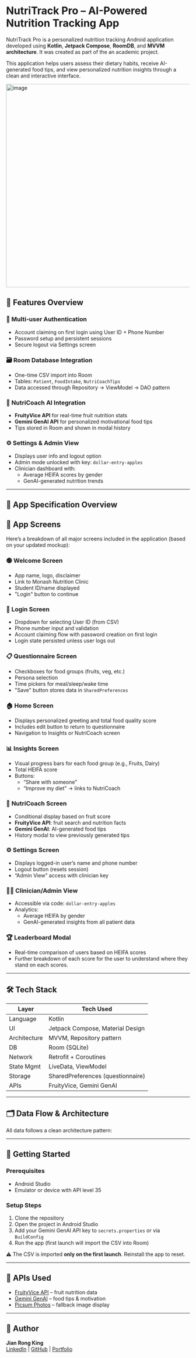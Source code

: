 # NutriTrack Pro – AI-Powered Nutrition Tracking App

NutriTrack Pro is a personalized nutrition tracking Android application developed using **Kotlin**, **Jetpack Compose**, **RoomDB**, and **MVVM architecture**. It was created as part of the an academic project.

This application helps users assess their dietary habits, receive AI-generated food tips, and view personalized nutrition insights through a clean and interactive interface.


<img width="1042" height="555" alt="image" src="https://github.com/user-attachments/assets/b6a0517e-78df-4ae3-94d4-9ae45286e409" />

## 📖 Features Overview

### 🔐 Multi-user Authentication
- Account claiming on first login using User ID + Phone Number
- Password setup and persistent sessions
- Secure logout via Settings screen

### 🗃️ Room Database Integration
- One-time CSV import into Room
- Tables: `Patient`, `FoodIntake`, `NutriCoachTips`
- Data accessed through Repository → ViewModel → DAO pattern

### 🤖 NutriCoach AI Integration
- **FruityVice API** for real-time fruit nutrition stats
- **Gemini GenAI API** for personalized motivational food tips
- Tips stored in Room and shown in modal history

### ⚙️ Settings & Admin View
- Displays user info and logout option
- Admin mode unlocked with key: `dollar-entry-apples`
- Clinician dashboard with:
  - Average HEIFA scores by gender
  - GenAI-generated nutrition trends

---

## 📖 App Specification Overview

## 📱 App Screens

Here’s a breakdown of all major screens included in the application (based on your updated mockup):

### 🟢 **Welcome Screen**
- App name, logo, disclaimer
- Link to Monash Nutrition Clinic
- Student ID/name displayed
- "Login" button to continue

### 🔐 **Login Screen**
- Dropdown for selecting User ID (from CSV)
- Phone number input and validation
- Account claiming flow with password creation on first login
- Login state persisted unless user logs out

### 📋 **Questionnaire Screen**
- Checkboxes for food groups (fruits, veg, etc.)
- Persona selection
- Time pickers for meal/sleep/wake time
- "Save" button stores data in `SharedPreferences`

### 🏠 **Home Screen**
- Displays personalized greeting and total food quality score
- Includes edit button to return to questionnaire
- Navigation to Insights or NutriCoach screen

### 📊 **Insights Screen**
- Visual progress bars for each food group (e.g., Fruits, Dairy)
- Total HEIFA score
- Buttons:
  - “Share with someone”
  - “Improve my diet” → links to NutriCoach

### 🧠 **NutriCoach Screen**
- Conditional display based on fruit score
- **FruityVice API**: fruit search and nutrition facts
- **Gemini GenAI**: AI-generated food tips
- History modal to view previously generated tips

### ⚙️ **Settings Screen**
- Displays logged-in user’s name and phone number
- Logout button (resets session)
- “Admin View” access with clinician key

### 👩‍⚕️ **Clinician/Admin View**
- Accessible via code: `dollar-entry-apples`
- Analytics:
  - Average HEIFA by gender
  - GenAI-generated insights from all patient data

### 🏆 **Leaderboard Modal**
- Real-time comparison of users based on HEIFA scores
- Further breakdown of each score for the user to understand where they stand on each scores. 



---

## 🛠️ Tech Stack

| Layer         | Tech Used                          |
|---------------|------------------------------------|
| Language      | Kotlin                             |
| UI            | Jetpack Compose, Material Design   |
| Architecture  | MVVM, Repository pattern           |
| DB            | Room (SQLite)                      |
| Network       | Retrofit + Coroutines              |
| State Mgmt    | LiveData, ViewModel                |
| Storage       | SharedPreferences (questionnaire)  |
| APIs          | FruityVice, Gemini GenAI           |

---

## 🗂️ Data Flow & Architecture

All data follows a clean architecture pattern:





---

## 🚀 Getting Started

### Prerequisites
- Android Studio 
- Emulator or device with API level 35

### Setup Steps
1. Clone the repository
2. Open the project in Android Studio
3. Add your Gemini GenAI API key to `secrets.properties` or via `BuildConfig`
4. Run the app (first launch will import the CSV into Room)

⚠️ The CSV is imported **only on the first launch**. Reinstall the app to reset.

---

## 📎 APIs Used

- [FruityVice API](https://www.fruityvice.com/) – fruit nutrition data  
- [Gemini GenAI](https://aistudio.google.com/) – food tips & motivation  
- [Picsum Photos](https://picsum.photos/) – fallback image display  

---


## 👤 Author

**Jian Rong King**  
[LinkedIn](https://www.linkedin.com/in/jianrong-king) | [GitHub](https://github.com/JianRong-King) | [Portfolio](https://kingjianrong.vercel.app)


